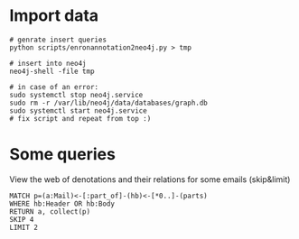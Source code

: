# Import data
```
# genrate insert queries
python scripts/enronannotation2neo4j.py > tmp

# insert into neo4j
neo4j-shell -file tmp

# in case of an error:
sudo systemctl stop neo4j.service
sudo rm -r /var/lib/neo4j/data/databases/graph.db
sudo systemctl start neo4j.service
# fix script and repeat from top :)
```

# Some queries

View the web of denotations and their relations for some emails (skip&limit)
```
MATCH p=(a:Mail)<-[:part_of]-(hb)<-[*0..]-(parts)
WHERE hb:Header OR hb:Body
RETURN a, collect(p)
SKIP 4
LIMIT 2
```
